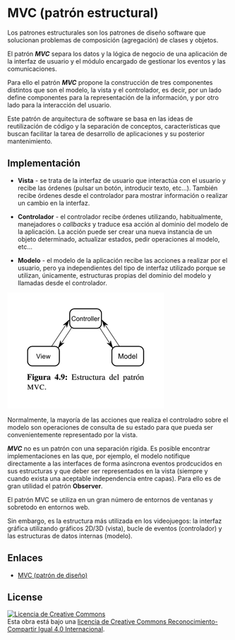# MVC (patrón estructural)

Los patrones estructurales son los patrones de diseño software que solucionan problemas de composición (agregación) de clases y objetos.

El patrón ***MVC*** separa los datos y la lógica de negocio de una aplicación de la interfaz de usuario y el módulo encargado de gestionar los eventos y las comunicaciones.

Para ello el patrón ***MVC*** propone la construcción de tres componentes distintos que son el modelo, la vista y el controlador, es decir, por un lado define componentes para la representación de la información, y por otro lado para la interacción del usuario.

Este patrón de arquitectura de software se basa en las ideas de reutilización de código y la separación de conceptos, características que buscan facilitar la tarea de desarrollo de aplicaciones y su posterior mantenimiento.

## Implementación

* **Vista** - se trata de la interfaz de usuario que interactúa con el usuario y recibe las órdenes (pulsar un botón, introducir texto, etc...). También recibe órdenes desde el controlador para mostrar información o realizar un cambio en la interfaz.

* **Controlador** - el controlador recibe órdenes utilizando, habitualmente, manejadores o *callbacks* y traduce esa acción al dominio del modelo de la aplicación. La acción puede ser crear una nueva instancia de un objeto determinado, actualizar estados, pedir operaciones al modelo, etc...

* **Modelo** - el modelo de la aplicación recibe las acciones a realizar por el usuario, pero ya independientes del tipo de interfaz utilizado porque se utilizan, únicamente, estructuras propias del dominio del modelo y llamadas desde el controlador.

![MVC](example/imgs/MVC.png)

Normalmente, la mayoría de las acciones que realiza el controladro sobre el modelo son operaciones de consulta de su estado para que pueda ser convenientemente representado por la vista.

***MVC*** no es un patrón con una separación rígida. Es posible encontrar implementaciones en las que, por ejemplo, el modelo notifique directamente a las interfaces de forma asíncrona eventos prodcucidos en sus estructuras y que deber ser representados en la vista (siempre y cuando exista una aceptable independencia entre capas). Para ello es de gran utilidad el patrón **Observer**.

El patrón MVC se utiliza en un gran número de entornos de ventanas y sobretodo en entornos web.

Sin embargo, es la estructura más utilizada en los videojuegos: la interfaz gráfica utilizando gráficos 2D/3D (vista), bucle de eventos (controlador) y las estructuras de datos internas (modelo).

## Enlaces

* [MVC (patrón de diseño)](https://es.wikipedia.org/wiki/Modelo%E2%80%93vista%E2%80%93controlador)

## License

[![Licencia de Creative Commons](https://i.creativecommons.org/l/by-sa/4.0/80x15.png)](http://creativecommons.org/licenses/by-sa/4.0/)  
Esta obra está bajo una [licencia de Creative Commons Reconocimiento-Compartir Igual 4.0 Internacional](http://creativecommons.org/licenses/by-sa/4.0/).
